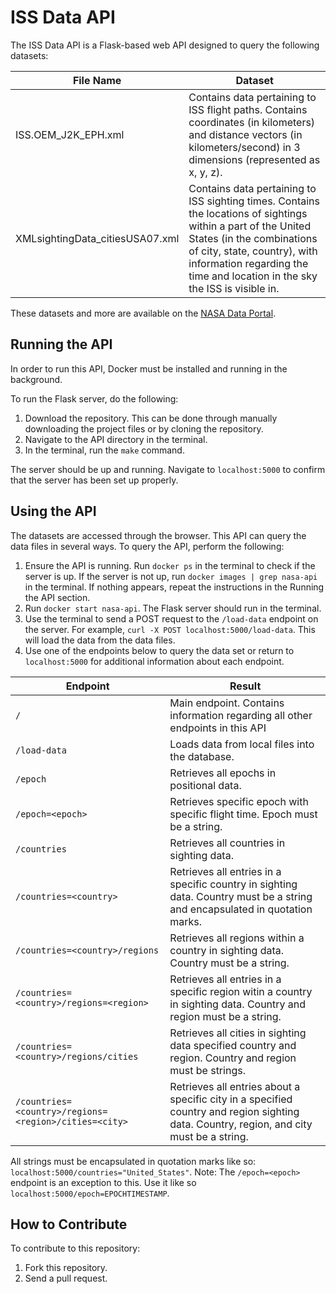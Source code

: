 # ISS Data API
The ISS Data API is a Flask-based web API designed to query the following datasets:

| File Name | Dataset | 
| - | - | 
| ISS.OEM_J2K_EPH.xml | Contains data pertaining to ISS flight paths. Contains coordinates (in kilometers) and distance vectors (in kilometers/second) in 3 dimensions (represented as x, y, z). | 
| XMLsightingData_citiesUSA07.xml | Contains data pertaining to ISS sighting times. Contains the locations of sightings within a part of the United States (in the combinations of city, state, country), with information regarding the time and location in the sky the ISS is visible in. | 

These datasets and more are available on the [NASA Data Portal](https://data.nasa.gov/Space-Science/ISS_COORDS_2022-02-13/r6u8-bhhq). 

## Running the API
In order to run this API, Docker must be installed and running in the background.

To run the Flask server, do the following: 
1. Download the repository. This can be done through manually downloading the project files or by cloning the repository.
2. Navigate to the API directory in the terminal.
3. In the terminal, run the `make` command.

The server should be up and running. Navigate to `localhost:5000` to confirm that the server has been set up properly.

## Using the API
The datasets are accessed through the browser. This API can query the data files in several ways. To query the API, perform the following:
1. Ensure the API is running. Run `docker ps` in the terminal to check if the server is up.
   If the server is not up, run `docker images | grep nasa-api` in the terminal. If nothing appears, repeat the instructions in the Running the API section. 
2. Run `docker start nasa-api`. The Flask server should run in the terminal.
3. Use the terminal to send a POST request to the `/load-data` endpoint on the server. For example, `curl -X POST localhost:5000/load-data`. This will load the data from the data files.
4. Use one of the endpoints below to query the data set or return to `localhost:5000` for additional information about each endpoint.

| Endpoint | Result |
| - | - | 
| `/` | Main endpoint. Contains information regarding all other endpoints in this API |
| `/load-data` | Loads data from local files into the database. |
| `/epoch` | Retrieves all epochs in positional data. |
| `/epoch=<epoch>` | Retrieves specific epoch with specific flight time. Epoch must be a string. | 
| `/countries` | Retrieves all countries in sighting data. |
| `/countries=<country>` | Retrieves all entries in a specific country in sighting data. Country must be a string and encapsulated in quotation marks. | 
| `/countries=<country>/regions` | Retrieves all regions within a country in sighting data. Country must be a string. |
| `/countries=<country>/regions=<region>` | Retrieves all entries in a specific region witin a country in sighting data. Country and region must be a string. |
| `/countries=<country>/regions/cities` | Retrieves all cities in sighting data specified country and region. Country and region must be strings. |
| `/countries=<country>/regions=<region>/cities=<city>` | Retrieves all entries about a specific city in a specified country and region sighting data. Country, region, and city must be a string. |

All strings must be encapsulated in quotation marks like so: `localhost:5000/countries="United_States"`. 
Note: The `/epoch=<epoch>` endpoint is an exception to this. Use it like so `localhost:5000/epoch=EPOCHTIMESTAMP`. 

## How to Contribute
To contribute to this repository:
1. Fork this repository.
2. Send a pull request.
